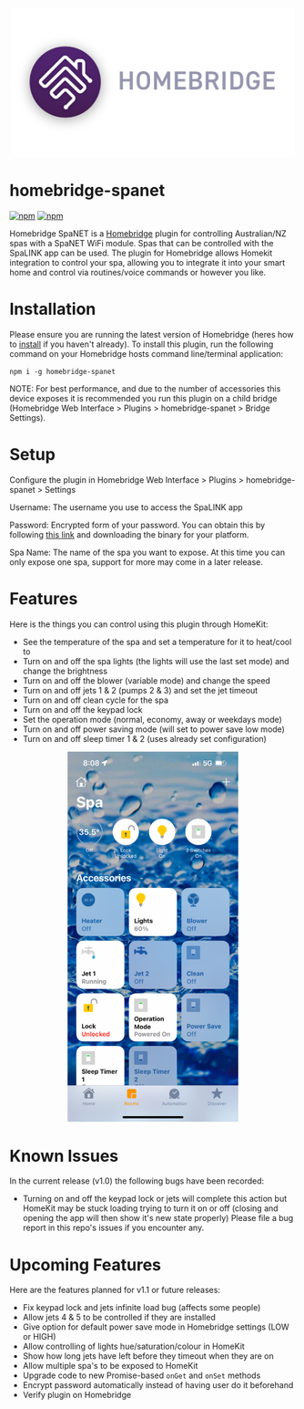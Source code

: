 <p align="center">
  <img src="https://raw.githubusercontent.com/homebridge/branding/6ef3a1685e79f79a2ecdcc83824e53775ec0475d/logos/homebridge-wordmark-logo-horizontal.svg" width="500">
</p>

# homebridge-spanet
<a href="https://www.npmjs.com/package/homebridge-spanet"><img src="https://img.shields.io/npm/v/homebridge-spanet" title="npm"></a>
<a href="https://www.npmjs.com/package/homebridge-spanet"><img src="https://badgen.net/badge/icon/typescript?icon=typescript&label" title="npm"></a>

Homebridge SpaNET is a [Homebridge](https://github.com/homebridge/homebridge) plugin for controlling Australian/NZ spas with a SpaNET WiFi module. Spas that can be controlled with the SpaLINK app can be used. The plugin for Homebridge allows Homekit integration to control your spa, allowing you to integrate it into your smart home and control via routines/voice commands or however you like.

# Installation
Please ensure you are running the latest version of Homebridge (heres how to [install](https://github.com/homebridge/homebridge/wiki) if you haven't already). To install this plugin, run the following command on your Homebridge hosts command line/terminal application:
```
npm i -g homebridge-spanet
```
NOTE: For best performance, and due to the number of accessories this device exposes it is recommended you run this plugin on a child bridge (Homebridge Web Interface > Plugins > homebridge-spanet > Bridge Settings).

# Setup
Configure the plugin in Homebridge Web Interface > Plugins > homebridge-spanet > Settings

Username: The username you use to access the SpaLINK app

Password: Encrypted form of your password. You can obtain this by following [this link](https://github.com/thehoff/spanet-password-creator) and downloading the binary for your platform.

Spa Name: The name of the spa you want to expose. At this time you can only expose one spa, support for more may come in a later release.

# Features
Here is the things you can control using this plugin through HomeKit:
* See the temperature of the spa and set a temperature for it to heat/cool to
* Turn on and off the spa lights (the lights will use the last set mode) and change the brightness
* Turn on and off the blower (variable mode) and change the speed
* Turn on and off jets 1 & 2 (pumps 2 & 3) and set the jet timeout
* Turn on and off clean cycle for the spa
* Turn on and off the keypad lock
* Set the operation mode (normal, economy, away or weekdays mode)
* Turn on and off power saving mode (will set to power save low mode)
* Turn on and off sleep timer 1 & 2 (uses already set configuration)

<p align="center">
  <img src="extras/homekitspa-iphoness.PNG" width="300">
</p>

# Known Issues
In the current release (v1.0) the following bugs have been recorded:
* Turning on and off the keypad lock or jets will complete this action but HomeKit may be stuck loading trying to turn it on or off (closing and opening the app will then show it's new state properly)
Please file a bug report in this repo's issues if you encounter any.

# Upcoming Features
Here are the features planned for v1.1 or future releases:
* Fix keypad lock and jets infinite load bug (affects some people)
* Allow jets 4 & 5 to be controlled if they are installed
* Give option for default power save mode in Homebridge settings (LOW or HIGH)
* Allow controlling of lights hue/saturation/colour in HomeKit
* Show how long jets have left before they timeout when they are on
* Allow multiple spa's to be exposed to HomeKit
* Upgrade code to new Promise-based `onGet` and `onSet` methods
* Encrypt password automatically instead of having user do it beforehand
* Verify plugin on Homebridge
